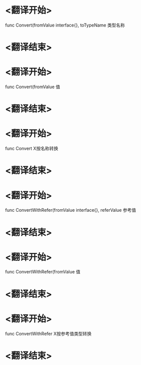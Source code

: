
# <翻译开始>
func Convert(fromValue interface{}, toTypeName
类型名称
# <翻译结束>

# <翻译开始>
func Convert(fromValue
值
# <翻译结束>

# <翻译开始>
func Convert
X按名称转换
# <翻译结束>

# <翻译开始>
func ConvertWithRefer(fromValue interface{}, referValue
参考值
# <翻译结束>

# <翻译开始>
func ConvertWithRefer(fromValue
值
# <翻译结束>

# <翻译开始>
func ConvertWithRefer
X按参考值类型转换
# <翻译结束>
